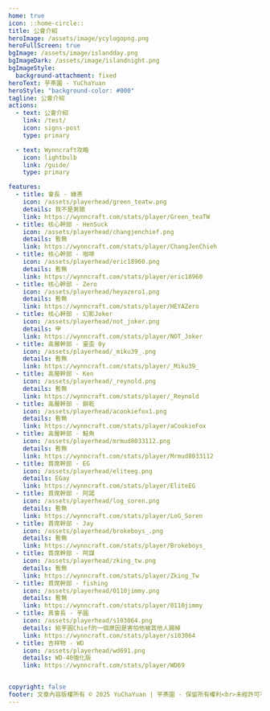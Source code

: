 ```yaml
---
home: true
icon: ::home-circle::
title: 公會介紹
heroImage: /assets/image/ycylogopng.png
heroFullScreen: true
bgImage: /assets/image/islandday.png
bgImageDark: /assets/image/islandnight.png
bgImageStyle:
  background-attachment: fixed
heroText: 芋茶園 - YuChaYuan
heroStyle: "background-color: #000"
tagline: 公會介紹
actions:
  - text: 公會介紹
    link: /test/
    icon: signs-post
    type: primary

  - text: Wynncraft攻略
    icon: lightbulb
    link: /guide/
    type: primary

features:
  - title: 會長 - 綠茶
    icon: /assets/playerhead/green_teatw.png
    details: 我不是男娘
    link: https://wynncraft.com/stats/player/Green_teaTW
  - title: 核心幹部 - HenSuck
    icon: /assets/playerhead/changjenchief.png
    details: 暫無
    link: https://wynncraft.com/stats/player/ChangJenChieh
  - title: 核心幹部 - 咖啡
    icon: /assets/playerhead/eric18960.png
    details: 暫無
    link: https://wynncraft.com/stats/player/eric18960
  - title: 核心幹部 - Zero
    icon: /assets/playerhead/heyazero1.png
    details: 暫無
    link: https://wynncraft.com/stats/player/HEYAZero
  - title: 核心幹部 - 幻影Joker
    icon: /assets/playerhead/not_joker.png
    details: 甲
    link: https://wynncraft.com/stats/player/NOT_Joker
  - title: 高層幹部 - 靈歪 0y
    icon: /assets/playerhead/_miku39_.png
    details: 暫無
    link: https://wynncraft.com/stats/player/_Miku39_
  - title: 高層幹部 - Ken
    icon: /assets/playerhead/_reynold.png
    details: 暫無
    link: https://wynncraft.com/stats/player/_Reynold
  - title: 高層幹部 - 餅乾
    icon: /assets/playerhead/acookiefox1.png
    details: 暫無
    link: https://wynncraft.com/stats/player/aCookieFox
  - title: 高層幹部 - 鮭魚
    icon: /assets/playerhead/mrmud8033112.png
    details: 暫無
    link: https://wynncraft.com/stats/player/Mrmud8033112
  - title: 首席幹部 - EG
    icon: /assets/playerhead/eliteeg.png
    details: EGay
    link: https://wynncraft.com/stats/player/EliteEG
  - title: 首席幹部 - 阿諾
    icon: /assets/playerhead/log_soren.png
    details: 暫無
    link: https://wynncraft.com/stats/player/LoG_Soren
  - title: 首席幹部 - Jay
    icon: /assets/playerhead/brokeboys_.png
    details: 暫無
    link: https://wynncraft.com/stats/player/Brokeboys_
  - title: 首席幹部 - 阿謀
    icon: /assets/playerhead/zking_tw.png
    details: 暫無
    link: https://wynncraft.com/stats/player/Zking_Tw
  - title: 首席幹部 - fishing
    icon: /assets/playerhead/0110jimmy.png
    details: 暫無
    link: https://wynncraft.com/stats/player/0110jimmy
  - title: 真會長 - 芋圓
    icon: /assets/playerhead/s103064.png
    details: 給芋圓Chief的一個原因是害怕他被其他人踢掉
    link: https://wynncraft.com/stats/player/s103064
  - title: 吉祥物 - WD
    icon: /assets/playerhead/wd691.png
    details: WD-40強化版
    link: https://wynncraft.com/stats/player/WD69


copyright: false
footer: 文章內容版權所有 © 2025 YuChaYuan | 芋茶園 - 保留所有權利<br>未經許可不得轉載或使用本站文章內容<br>MIT Licensed | Copyright © 2019-present Mr.Hope
---
```

